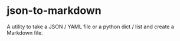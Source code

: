 # json-to-markdown
A utility to take a JSON / YAML file or a python dict / list and create a Markdown file.
